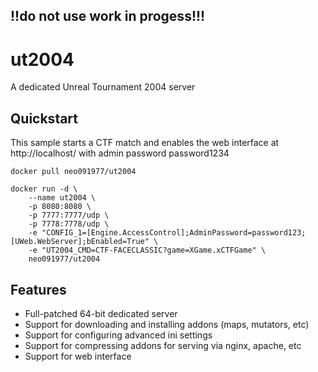 ## !!do not use work in progess!!!

# ut2004
A dedicated Unreal Tournament 2004 server


## Quickstart

This sample starts a CTF match and enables the web interface at http://localhost/ with admin password password1234

```
docker pull neo091977/ut2004

docker run -d \
    --name ut2004 \
    -p 8080:8080 \
    -p 7777:7777/udp \
    -p 7778:7778/udp \
    -e "CONFIG_1=[Engine.AccessControl];AdminPassword=password123;[UWeb.WebServer];bEnabled=True" \
    -e "UT2004_CMD=CTF-FACECLASSIC?game=XGame.xCTFGame" \
    neo091977/ut2004
```

## Features

* Full-patched 64-bit dedicated server
* Support for downloading and installing addons (maps, mutators, etc)
* Support for configuring advanced ini settings
* Support for compressing addons for serving via nginx, apache, etc
* Support for web interface
